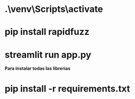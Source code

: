 # .\venv\Scripts\activate
# pip install rapidfuzz
# streamlit run app.py

**Para instalar todas las librerias**
# pip install -r requirements.txt